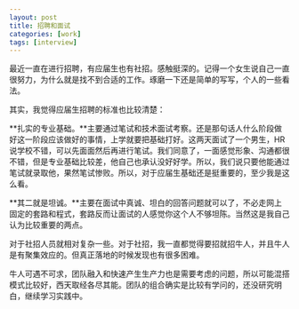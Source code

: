 ```yaml
---
layout: post
title: 招聘和面试
categories: [work]
tags: [interview]
---
```


最近一直在进行招聘，有应届生也有社招。感触挺深的。记得一个女生说自己一直很努力，为什么就是找不到合适的工作。琢磨一下还是简单的写写，个人的一些看法。

其实，我觉得应届生招聘的标准也比较清楚：

**扎实的专业基础。**主要通过笔试和技术面试考察。还是那句话人什么阶段做好这一阶段应该做好的事情，上学就要把基础打好。这两天面试了一个男生，HR说学校不错，可以先面面然后再进行笔试。我们同意了，一面感觉形象、沟通都很不错，但是专业基础比较差，他自己也承认没好好学。所以，我们说只要他能通过笔试就录取他，果然笔试惨败。所以，对于应届生基础还是挺重要的，至少我是这么看。


**其二就是坦诚。**主要在面试中真诚、坦白的回答问题就可以了，不必走网上固定的套路和程式，套路反而让面试的人感觉你这个人不够坦陈。当然这是我自己认为比较重要的两点。

对于社招人员就相对复杂一些。对于社招，我一直都觉得要招就招牛人，并且牛人是有聚集效应的。但真正落地的时候发现也有很多困难。

牛人可遇不可求，团队融入和快速产生生产力也是需要考虑的问题，所以可能混搭模式比较好，西天取经各尽其能。团队的组合确实是比较有学问的，还没研究明白，继续学习实践中。


